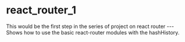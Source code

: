 # react_router_1
This would be the first step in the series of project on react router --- Shows how to use the basic react-router modules with the hashHistory. 
